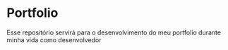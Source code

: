 # Portfolio
Esse repositório servirá para o desenvolvimento do meu portfolio durante minha vida como desenvolvedor
